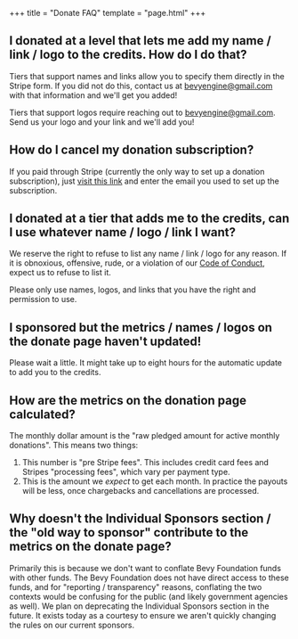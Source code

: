 +++
title = "Donate FAQ"
template = "page.html"
+++

## I donated at a level that lets me add my name / link / logo to the credits. How do I do that?

Tiers that support names and links allow you to specify them directly in the Stripe form. If you did not do this, contact us at <bevyengine@gmail.com> with that information and we'll get you added!

Tiers that support logos require reaching out to <bevyengine@gmail.com>. Send us your logo and your link and we'll add you!

## How do I cancel my donation subscription?

If you paid through Stripe (currently the only way to set up a donation subscription), just [visit this link](https://billing.stripe.com/p/login/7sI3ee5OXbI7dgIaEE) and enter the email you used to set up the subscription.

## I donated at a tier that adds me to the credits, can I use whatever name / logo / link I want?

We reserve the right to refuse to list any name / link / logo for any reason. If it is obnoxious, offensive, rude, or a violation of our [Code of Conduct](https://github.com/bevyengine/bevy/blob/main/CODE_OF_CONDUCT.md), expect us to refuse to list it.

Please only use names, logos, and links that you have the right and permission to use.

## I sponsored but the metrics / names / logos on the donate page haven't updated!

Please wait a little. It might take up to eight hours for the automatic update to add you to the credits.

## How are the metrics on the donation page calculated?

The monthly dollar amount is the "raw pledged amount for active monthly donations". This means two things:

1. This number is "pre Stripe fees". This includes credit card fees and Stripes "processing fees", which vary per payment type.
2. This is the amount we _expect_ to get each month. In practice the payouts will be less, once chargebacks and cancellations are processed.

## Why doesn't the Individual Sponsors section / the "old way to sponsor" contribute to the metrics on the donate page?

Primarily this is because we don't want to conflate Bevy Foundation funds with other funds. The Bevy Foundation does not have direct access to these funds, and for "reporting / transparency" reasons, conflating the two contexts would be confusing for the public (and likely government agencies as well). We plan on deprecating the Individual Sponsors section in the future. It exists today as a courtesy to ensure we aren't quickly changing the rules on our current sponsors.
